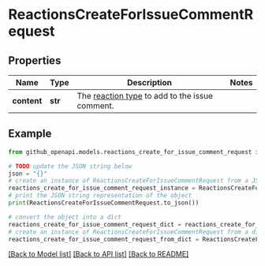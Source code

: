 # ReactionsCreateForIssueCommentRequest


## Properties

Name | Type | Description | Notes
------------ | ------------- | ------------- | -------------
**content** | **str** | The [reaction type](https://docs.github.com/rest/reactions/reactions#about-reactions) to add to the issue comment. | 

## Example

```python
from github_openapi.models.reactions_create_for_issue_comment_request import ReactionsCreateForIssueCommentRequest

# TODO update the JSON string below
json = "{}"
# create an instance of ReactionsCreateForIssueCommentRequest from a JSON string
reactions_create_for_issue_comment_request_instance = ReactionsCreateForIssueCommentRequest.from_json(json)
# print the JSON string representation of the object
print(ReactionsCreateForIssueCommentRequest.to_json())

# convert the object into a dict
reactions_create_for_issue_comment_request_dict = reactions_create_for_issue_comment_request_instance.to_dict()
# create an instance of ReactionsCreateForIssueCommentRequest from a dict
reactions_create_for_issue_comment_request_from_dict = ReactionsCreateForIssueCommentRequest.from_dict(reactions_create_for_issue_comment_request_dict)
```
[[Back to Model list]](../README.md#documentation-for-models) [[Back to API list]](../README.md#documentation-for-api-endpoints) [[Back to README]](../README.md)


